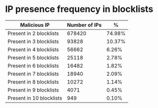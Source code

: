 # IP presence frequency in blocklists
| Malicious IP | Number of IPs | % |
|----|----|----|
| Present in 2 blocklists | 678420 | 74.98% |
| Present in 3 blocklists | 93828 | 10.37% |
| Present in 4 blocklists | 56662 | 6.26% |
| Present in 5 blocklists | 25118 | 2.78% |
| Present in 6 blocklists | 16482 | 1.82% |
| Present in 7 blocklists | 18940 | 2.09% |
| Present in 8 blocklists | 10272 | 1.14% |
| Present in 9 blocklists | 4071 | 0.45% |
| Present in 10 blocklists | 949 | 0.10% |
